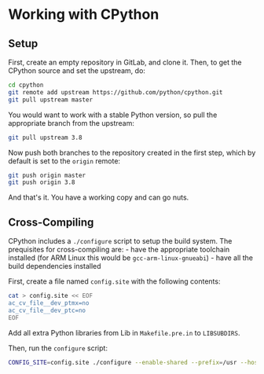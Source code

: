 # Working with CPython

## Setup

First, create an empty repository in GitLab, and clone it.
Then, to get the CPython source and set the upstream, do:

```sh
cd cpython
git remote add upstream https://github.com/python/cpython.git
git pull upstream master
```

You would want to work with a stable Python version, so pull the appropriate branch from the upstream:

```sh
git pull upstream 3.8
```

Now push both branches to the repository created in the first step, which by default is set to the `origin` remote:

```sh
git push origin master
git push origin 3.8
```

And that's it. You have a working copy and can go nuts.

## Cross-Compiling

CPython includes a `./configure` script to setup the build system. The prequisites for cross-compiling are:
    - have the appropriate toolchain installed (for ARM Linux this would be `gcc-arm-linux-gnueabi`)
    - have all the build dependencies installed

First, create a file named `config.site` with the following contents:

```bash
cat > config.site << EOF
ac_cv_file__dev_ptmx=no
ac_cv_file__dev_ptc=no
EOF
```

Add all extra Python libraries from Lib in `Makefile.pre.in` to `LIBSUBDIRS`.

Then, run the `configure` script:

```bash
CONFIG_SITE=config.site ./configure --enable-shared --prefix=/usr --host=arm-linux-gnueabi --build=x86_64-linux-gnu --disable-ipv6
```
